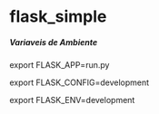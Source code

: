 # flask_simple

<h5>Variaveis de Ambiente </h5>

export FLASK_APP=run.py

export FLASK_CONFIG=development

export FLASK_ENV=development
